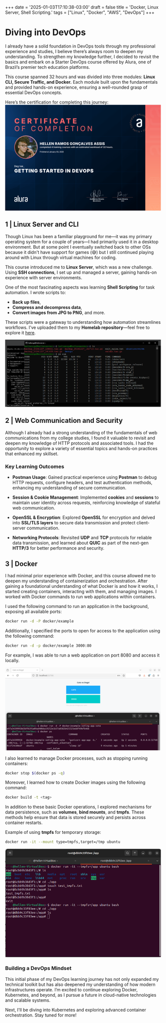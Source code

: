 +++
date = '2025-01-03T17:10:38-03:00'
draft = false
title = 'Docker, Linux Server, Shell Scripting.'
tags = ["Linux", "Docker", "AWS", "DevOps"]
+++

# Diving into DevOps

I already have a solid foundation in DevOps tools through my professional experience and studies, I believe there’s always room to deepen my understanding. To strengthen my knowledge further, I decided to revisit the basics and embark on a Starter DevOps course offered by Alura, one of Brazil’s premier tech education platforms.

This course spanned 32 hours and was divided into three modules: **Linux CLI, Secure Traffic, and Docker.** Each module built upon the fundamentals and provided hands-on experience, ensuring a well-rounded grasp of essential DevOps concepts.

Here’s the certification for completing this journey:  
![Certificate](/images/start-devops-certificate.png)

## 1 | Linux Server and CLI

Though Linux has been a familiar playground for me—it was my primary operating system for a couple of years—I had primarily used it in a desktop environment. But at some point I eventually switched back to other OSs because it didn't have support for games (😅) but I still continued playing around with Linux through virtual machines for coding.

This course introduced me to **Linux Server**, which was a new challenge. Using **SSH connections**, I set up and managed a server, gaining hands-on experience with server environments.  

One of the most fascinating aspects was learning **Shell Scripting** for task automation. I wrote scripts to:  
- **Back up files**,  
- **Compress and decompress data**,  
- **Convert images from JPG to PNG**, and more.  

These scripts were a gateway to understanding how automation streamlines workflows. I’ve uploaded them to my **Homelab repository**—feel free to explore it [here](https://github.com/hellenrga/homelab).

![Linux Server](/images/start-linux-server.png)

## 2 | Web Communication and Security

Although I already had a strong understanding of the fundamentals of web communications from my college studies, I found it valuable to revisit and deepen my knowledge of HTTP protocols and associated tools. I had the opportunity to explore a variety of essential topics and hands-on practices that enhanced my skillset.

### Key Learning Outcomes

- **Postman Usage**: Gained practical experience using **Postman** to debug HTTP requests, configure headers, and test authentication methods, enhancing my understanding of secure communication.

- **Session & Cookie Management**: Implemented **cookies** and **sessions** to maintain user identity across requests, reinforcing knowledge of stateful web communication.

- **OpenSSL & Encryption**: Explored **OpenSSL** for encryption and delved into **SSL/TLS layers** to secure data transmission and protect client-server communication.

- **Networking Protocols**: Revisited **UDP** and **TCP** protocols for reliable data transmission, and learned about **QUIC** as part of the next-gen **HTTP/3** for better performance and security.

## 3 | Docker

I had minimal prior experience with Docker, and this course allowed me to deepen my understanding of containerization and orchestration. After gaining a foundational understanding of what Docker is and how it works, I started creating containers, interacting with them, and managing images. I worked with Docker commands to run web applications within containers.

I used the following command to run an application in the background, exposing all available ports:

```bash
docker run -d -P docker/example
```

Additionally, I specified the ports to open for access to the application using the following command:

```bash
docker run -d -p docker/example 3000:80
```

For example, I was able to run a web application on port 8080 and access it locally.

![image](/images/localhost-site.png)

I also learned to manage Docker processes, such as stopping running containers:

```bash
docker stop $(docker ps -q)
```

Moreover, I learned how to create Docker images using the following command:

```bash
docker build -t <tag>
```

In addition to these basic Docker operations, I explored mechanisms for data persistence, such as **volumes**, **bind mounts**, and **tmpfs**. These methods help ensure that data is stored securely and persists across container restarts.

Example of using **tmpfs** for temporary storage:

```bash
docker run -it --mount type=tmpfs,target=/tmp ubuntu
```

![image](/images/using-tmpfs.png)

### Building a DevOps Mindset  

This initial phase of my DevOps learning journey has not only expanded my technical toolkit but has also deepened my understanding of how modern infrastructures operate. I’m excited to continue exploring Docker, Kubernetes, and beyond, as I pursue a future in cloud-native technologies and scalable systems.

Next, I'll be diving into Kubernetes and exploring advanced container orchestration. Stay tuned for more!
